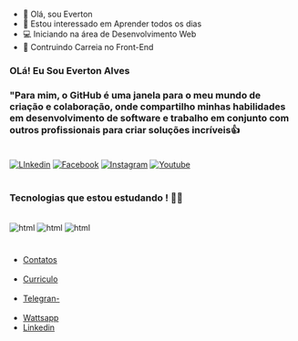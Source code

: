 
- 👋 Olá, sou Everton 
- 👀 Estou interessado em Aprender todos os dias
- 💻 Iniciando na área de Desenvolvimento Web
- 📰 Contruindo Carreia no Front-End 

<!-- -
Evetop25/Evetop25 é um repositório ✨ especial ✨ porque seu `README.md` (este arquivo) aparece no seu perfil do GitHub.
Você pode clicar no link Visualizar para ver suas alterações.
- -->
###  OLá! Eu Sou Everton Alves
###  "Para mim, o GitHub é uma janela para o meu mundo de criação e colaboração, onde compartilho minhas habilidades em desenvolvimento de software e trabalho em conjunto com outros profissionais para criar soluções incríveis👍<br><br/>



[![ LInkedin ](https://img.shields.io/badge/LinkedIn-0077B5?style=for-the-badge&logo=linkedin&logoColor=white)](https://www.linkedin.com/in/everton-antunes-alves-02aa98132/)
[![ Facebook ](https://img.shields.io/badge/Facebook-1877F2?style=for-the-badge&logo=facebook&logoColor=white)](https://www.facebook.com/everton.antunesalves)
[![ Instagram ](https://img.shields.io/badge/Instagram-E4405F?style=for-the-badge&logo=instagram&logoColor=white)](https://www.instagram.com/evertonalvesoficial_/)
[![ Youtube ](https://img.shields.io/badge/YouTube-FF0000?style=for-the-badge&logo=youtube&logoColor=white)](https://www.youtube.com/channel/UCvLmj_yLrd8-7ueAX12BoCA)<br/><br>



###  Tecnologias que estou estudando ! 👨‍💻

<div style="display: inline_block"><br/>
  <img aling="center" alt="html" src="https://img.shields.io/badge/JavaScript-F7DF1E?style=for-the-badge&logo=javascript&logoColor=black">
<img aling="center" alt="html" src="https://img.shields.io/badge/HTML-239120?style=for-the-badge&logo=html5&logoColor=white">
<img aling="center" alt="html" src="https://img.shields.io/badge/CSS-239120?&style=for-the-badge&logo=css3&logoColor=white">
</div><br/>

###
- [Contatos](https://wa.me/5511972303834?text=Ol%C3%A1%21+Vim+Atraves+do+Seu+Reposit%C3%B3rio%2C+Podemos+Conversar%3F)<br/><br/>
- [Curriculo](everton-curriculo.png)<br/><br/>
- [ Telegran- ](https://t.me/Evetop25)<br><br/>
- [ Wattsapp ](https://contate.me/everton_alves)
- [ Linkedin ](https://www.linkedin.com/in/everton-antunes-alves-02aa98132/)

